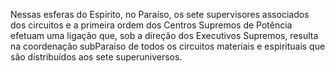 ﻿Nessas esferas do Espírito, no Paraíso, os sete supervisores associados dos circuitos e a primeira ordem dos Centros Supremos de Potência efetuam uma ligação que, sob a direção dos Executivos Supremos, resulta na coordenação subParaíso de todos os circuitos materiais e espirituais que são distribuídos aos sete superuniversos.